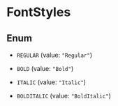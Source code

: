 
# FontStyles

## Enum


* `REGULAR` (value: `"Regular"`)

* `BOLD` (value: `"Bold"`)

* `ITALIC` (value: `"Italic"`)

* `BOLDITALIC` (value: `"BoldItalic"`)



